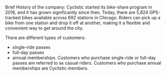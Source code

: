 Brief History of the company:
Cyclistic started its bike-share program in 2016, and it has grown significantly since then. Today, there are 5,824 GPS-tracked bikes available across 692 stations in Chicago. Riders can pick up a bike from one station and drop it off at another, making it a flexible and convenient way to get around the city.

There are different types of customers:
* single-ride passes
* full-day passes
* annual memberships.
Customers who purchase single-ride or full-day passes are referred to as casual riders.
Customers who purchase annual memberships are Cyclistic members.
